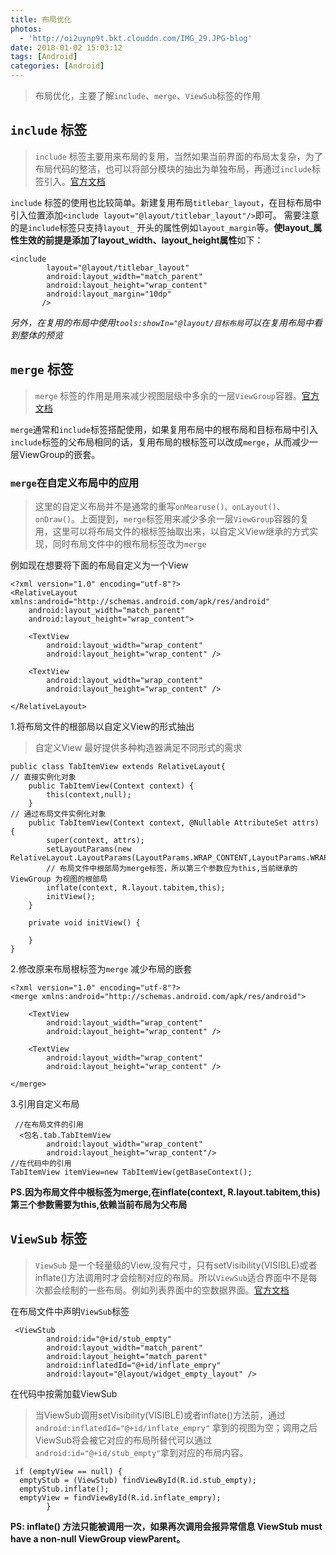 ```yaml
---
title: 布局优化
photos:
  - 'http://oi2uynp9t.bkt.clouddn.com/IMG_29.JPG-blog'
date: 2018-01-02 15:03:12
tags: [Android]
categories: [Android]
---
```


> 布局优化，主要了解`include`、`merge`、`ViewSub`标签的作用

<!--more-->

## `include` 标签

> `include` 标签主要用来布局的复用，当然如果当前界面的布局太复杂，为了布局代码的整洁，也可以将部分模块的抽出为单独布局，再通过`include`标签引入。[官方文档](https://developer.android.com/training/improving-layouts/reusing-layouts.html)

`include` 标签的使用也比较简单。新建复用布局`titlebar_layout`，在目标布局中引入位置添加`<include layout="@layout/titlebar_layout"/>`即可。
需要注意的是`include`标签只支持`layout_` 开头的属性例如`layout_margin`等。**使layout_属性生效的前提是添加了layout_width、layout_height属性**如下：

```
<include
        layout="@layout/titlebar_layout"
        android:layout_width="match_parent"
        android:layout_height="wrap_content"
        android:layout_margin="10dp"
       />
```
*另外，在复用的布局中使用`tools:showIn="@layout/目标布局`可以在复用布局中看到整体的预览*


## `merge` 标签

> `merge` 标签的作用是用来减少视图层级中多余的一层`ViewGroup`容器。[官方文档](https://developer.android.com/training/improving-layouts/reusing-layouts.html)


`merge`通常和`include`标签搭配使用，如果复用布局中的根布局和目标布局中引入`include`标签的父布局相同的话，复用布局的根标签可以改成`merge`，从而减少一层ViewGroup的嵌套。

### `merge`在自定义布局中的应用

> 这里的自定义布局并不是通常的重写`onMearuse()、onLayout()、onDraw()`。上面提到，`merge`标签用来减少多余一层`ViewGroup`容器的复用，这里可以将布局文件的根标签抽取出来，以自定义View继承的方式实现，同时布局文件中的根布局标签改为`merge`

例如现在想要将下面的布局自定义为一个View

```
<?xml version="1.0" encoding="utf-8"?>
<RelativeLayout xmlns:android="http://schemas.android.com/apk/res/android"
    android:layout_width="match_parent"
    android:layout_height="wrap_content">

    <TextView
        android:layout_width="wrap_content"
        android:layout_height="wrap_content" />

    <TextView
        android:layout_width="wrap_content"
        android:layout_height="wrap_content" />
    
</RelativeLayout>
```

1.将布局文件的根部局以自定义View的形式抽出

> 自定义View 最好提供多种构造器满足不同形式的需求


```
public class TabItemView extends RelativeLayout{
// 直接实例化对象
    public TabItemView(Context context) {
        this(context,null);
    }
// 通过布局文件实例化对象
    public TabItemView(Context context, @Nullable AttributeSet attrs) {
        super(context, attrs);
        setLayoutParams(new RelativeLayout.LayoutParams(LayoutParams.WRAP_CONTENT,LayoutParams.WRAP_CONTENT));
        // 布局文件中根部局为merge标签，所以第三个参数应为this,当前继承的ViewGroup 为视图的根部局
        inflate(context, R.layout.tabitem,this);
        initView();
    }

    private void initView() {

    }
}
```

2.修改原来布局根标签为`merge` 减少布局的嵌套

```
<?xml version="1.0" encoding="utf-8"?>
<merge xmlns:android="http://schemas.android.com/apk/res/android">

    <TextView
        android:layout_width="wrap_content"
        android:layout_height="wrap_content" />

    <TextView
        android:layout_width="wrap_content"
        android:layout_height="wrap_content" />

</merge>
```
3.引用自定义布局

```
 //在布局文件的引用
  <包名.tab.TabItemView
        android:layout_width="wrap_content"
        android:layout_height="wrap_content"/>
//在代码中的引用
TabItemView itemView=new TabItemView(getBaseContext();

```

**PS.因为布局文件中根标签为merge,在inflate(context, R.layout.tabitem,this)第三个参数需要为this,依赖当前布局为父布局**


## `ViewSub` 标签

> `ViewSub` 是一个轻量级的View,没有尺寸，只有setVisibility(VISIBLE)或者inflate()方法调用时才会绘制对应的布局。所以`ViewSub`适合界面中不是每次都会绘制的一些布局。例如列表界面中的空数据界面。[官方文档](https://developer.android.com/reference/android/view/ViewStub.html)

在布局文件中声明`ViewSub`标签
```
 <ViewStub
        android:id="@+id/stub_empty"
        android:layout_width="match_parent"
        android:layout_height="match_parent"
        android:inflatedId="@+id/inflate_empry"
        android:layout="@layout/widget_empty_layout" />
```
在代码中按需加载ViewSub
> 当ViewSub调用setVisibility(VISIBLE)或者inflate()方法前，通过`android:inflatedId="@+id/inflate_empry"` 拿到的视图为空；调用之后ViewSub将会被它对应的布局所替代可以通过`android:id="@+id/stub_empty"`拿到对应的布局内容。
```
 if (emptyView == null) {
  emptyStub = (ViewStub) findViewById(R.id.stub_empty);
  emptyStub.inflate();
  emptyView = findViewById(R.id.inflate_empry);
        }
```

**PS: inflate() 方法只能被调用一次，如果再次调用会报异常信息 ViewStub must have a non-null ViewGroup viewParent。**
